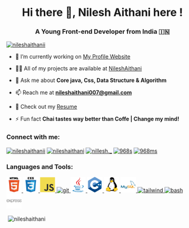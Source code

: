 <h1 align="center">Hi there 👋, Nilesh Aithani here !</h1>
<h3 align="center">A Young Front-end Developer from India 🇮🇳</h3>

<p align="left"> <a href="https://twitter.com/nileshaithanii" target="blank"><img src="https://img.shields.io/twitter/follow/nileshaithanii?logo=twitter&style=for-the-badge" alt="nileshaithanii" /></a> </p>

- 🔭 I’m currently working on [My Profile Website](https://github.com/NileshAithani/Profile-Website)

- 👨‍💻 All of my projects are available at [NileshAithani](https://github.com/NileshAithani)

- 💬 Ask me about **Core java, Css, Data Structure & Algorithm**

- 📫 Reach me at **nileshaithani007@gmail.com**

- 📄 Check out my [Resume](https://drive.google.com/file/d/13opzTvWToGL12Y1GXVO0SDgWPSOcoHpl/view?usp=sharing)

- ⚡ Fun fact **Chai tastes way better than Coffe | Change my mind!**

<h3 align="left">Connect with me:</h3>
<p align="left">
<a href="https://twitter.com/nileshaithanii" target="blank"><img align="center" src="https://raw.githubusercontent.com/rahuldkjain/github-profile-readme-generator/master/src/images/icons/Social/twitter.svg" alt="nileshaithanii" height="30" width="40" /></a>
<a href="https://linkedin.com/in/nileshaithani" target="blank"><img align="center" src="https://raw.githubusercontent.com/rahuldkjain/github-profile-readme-generator/master/src/images/icons/Social/linked-in-alt.svg" alt="nileshaithani" height="30" width="40" /></a>
<a href="https://instagram.com/nillesh._" target="blank"><img align="center" src="https://raw.githubusercontent.com/rahuldkjain/github-profile-readme-generator/master/src/images/icons/Social/instagram.svg" alt="nillesh._" height="30" width="40" /></a>
<a href="https://www.leetcode.com/968s" target="blank"><img align="center" src="https://raw.githubusercontent.com/rahuldkjain/github-profile-readme-generator/master/src/images/icons/Social/leet-code.svg" alt="968s" height="30" width="40" /></a>
<a href="https://auth.geeksforgeeks.org/user/968ms" target="blank"><img align="center" src="https://raw.githubusercontent.com/rahuldkjain/github-profile-readme-generator/master/src/images/icons/Social/geeks-for-geeks.svg" alt="968ms" height="30" width="40" /></a>
</p>

<h3 align="left">Languages and Tools:</h3>
<p align="left"><a href="https://www.w3.org/html/" target="_blank" rel="noreferrer"> <img src="https://raw.githubusercontent.com/devicons/devicon/master/icons/html5/html5-original-wordmark.svg" alt="html5" width="40" height="40"/> </a> <a href="https://www.w3schools.com/css/" target="_blank" rel="noreferrer"> <img src="https://raw.githubusercontent.com/devicons/devicon/master/icons/css3/css3-original-wordmark.svg" alt="css3" width="40" height="40"/> </a>  <a href="https://developer.mozilla.org/en-US/docs/Web/JavaScript" target="_blank" rel="noreferrer"> <img src="https://raw.githubusercontent.com/devicons/devicon/master/icons/javascript/javascript-original.svg" alt="javascript" width="40" height="40"/> </a> <a href="https://git-scm.com/" target="_blank" rel="noreferrer"> <img src="https://www.vectorlogo.zone/logos/git-scm/git-scm-icon.svg" alt="git" width="40" height="40"/> </a>  <a href="https://www.java.com" target="_blank" rel="noreferrer"> <img src="https://raw.githubusercontent.com/devicons/devicon/master/icons/java/java-original.svg" alt="java" width="40" height="40"/> </a> <a href="https://www.w3schools.com/cpp/" target="_blank" rel="noreferrer"> <img src="https://raw.githubusercontent.com/devicons/devicon/master/icons/cplusplus/cplusplus-original.svg" alt="cplusplus" width="40" height="40"/> </a> <a href="https://www.linux.org/" target="_blank" rel="noreferrer"> <img src="https://raw.githubusercontent.com/devicons/devicon/master/icons/linux/linux-original.svg" alt="linux" width="40" height="40"/> </a> <a href="https://www.mysql.com/" target="_blank" rel="noreferrer"> <img src="https://raw.githubusercontent.com/devicons/devicon/master/icons/mysql/mysql-original-wordmark.svg" alt="mysql" width="40" height="40"/> </a> <a href="https://tailwindcss.com/" target="_blank" rel="noreferrer"> <img src="https://www.vectorlogo.zone/logos/tailwindcss/tailwindcss-icon.svg" alt="tailwind" width="40" height="40"/> </a><a href="https://www.gnu.org/software/bash/" target="_blank" rel="noreferrer"> <img src="https://www.vectorlogo.zone/logos/gnu_bash/gnu_bash-icon.svg" alt="bash" width="40" height="40"/> </a> <a href="https://expressjs.com" target="_blank" rel="noreferrer"> <img src="https://raw.githubusercontent.com/devicons/devicon/master/icons/express/express-original-wordmark.svg" alt="express" width="40" height="40"/> </a> </p>

<p>&nbsp;<img align="center" src="https://github-readme-stats.vercel.app/api?username=nileshaithani&show_icons=true&locale=en" alt="nileshaithani" /></p>
